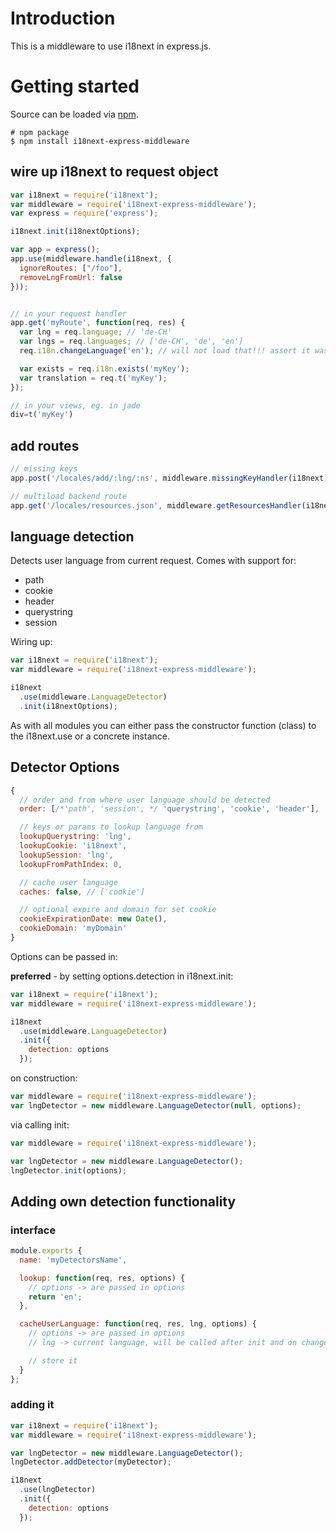 # Introduction

This is a middleware to use i18next in express.js.

# Getting started

Source can be loaded via [npm](https://www.npmjs.com/package/i18next-express-middleware).

```
# npm package
$ npm install i18next-express-middleware
```

## wire up i18next to request object

```js
var i18next = require('i18next');
var middleware = require('i18next-express-middleware');
var express = require('express');

i18next.init(i18nextOptions);

var app = express();
app.use(middleware.handle(i18next, {
  ignoreRoutes: ["/foo"],
  removeLngFromUrl: false
}));


// in your request handler
app.get('myRoute', function(req, res) {
  var lng = req.language; // 'de-CH'
  var lngs = req.languages; // ['de-CH', 'de', 'en']
  req.i18n.changeLanguage('en'); // will not load that!!! assert it was preloaded

  var exists = req.i18n.exists('myKey');
  var translation = req.t('myKey');
});

// in your views, eg. in jade
div=t('myKey')
```

## add routes

```js
// missing keys
app.post('/locales/add/:lng/:ns', middleware.missingKeyHandler(i18next));

// multiload backend route
app.get('/locales/resources.json', middleware.getResourcesHandler(i18next));
```

## language detection

Detects user language from current request. Comes with support for:

- path
- cookie
- header
- querystring
- session

Wiring up:

```js
var i18next = require('i18next');
var middleware = require('i18next-express-middleware');

i18next
  .use(middleware.LanguageDetector)
  .init(i18nextOptions);
```

As with all modules you can either pass the constructor function (class) to the i18next.use or a concrete instance.

## Detector Options

```js
{
  // order and from where user language should be detected
  order: [/*'path', 'session', */ 'querystring', 'cookie', 'header'],

  // keys or params to lookup language from
  lookupQuerystring: 'lng',
  lookupCookie: 'i18next',
  lookupSession: 'lng',
  lookupFromPathIndex: 0,

  // cache user language
  caches: false, // ['cookie']

  // optional expire and domain for set cookie
  cookieExpirationDate: new Date(),
  cookieDomain: 'myDomain'
}
```

Options can be passed in:

**preferred** - by setting options.detection in i18next.init:

```js
var i18next = require('i18next');
var middleware = require('i18next-express-middleware');

i18next
  .use(middleware.LanguageDetector)
  .init({
    detection: options
  });
```

on construction:

```js
var middleware = require('i18next-express-middleware');
var lngDetector = new middleware.LanguageDetector(null, options);
```

via calling init:

```js
var middleware = require('i18next-express-middleware');

var lngDetector = new middleware.LanguageDetector();
lngDetector.init(options);
```

## Adding own detection functionality

### interface

```js
module.exports {
  name: 'myDetectorsName',

  lookup: function(req, res, options) {
    // options -> are passed in options
    return 'en';
  },

  cacheUserLanguage: function(req, res, lng, options) {
    // options -> are passed in options
    // lng -> current language, will be called after init and on changeLanguage

    // store it
  }
};
```


### adding it

```js
var i18next = require('i18next');
var middleware = require('i18next-express-middleware');

var lngDetector = new middleware.LanguageDetector();
lngDetector.addDetector(myDetector);

i18next
  .use(lngDetector)
  .init({
    detection: options
  });
```
